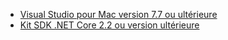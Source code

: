* [Visual Studio pour Mac version 7.7 ou ultérieure](https://www.visualstudio.com/downloads/)
* [Kit SDK .NET Core 2.2 ou version ultérieure](https://www.microsoft.com/net/download/all)